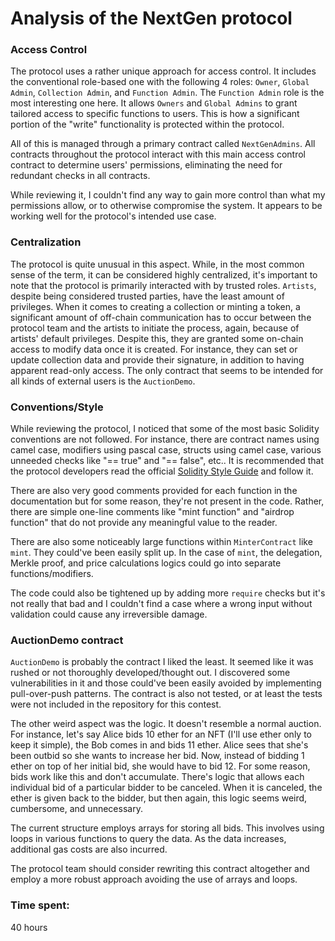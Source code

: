 # Analysis of the NextGen protocol

### Access Control

The protocol uses a rather unique approach for access control. It includes the conventional role-based one with the following 4 roles: `Owner`, `Global Admin`, `Collection Admin`, and `Function Admin`. The `Function Admin` role is the most interesting one here. It allows `Owners` and `Global Admins` to grant tailored access to specific functions to users. This is how a significant portion of the "write" functionality is protected within the protocol.

All of this is managed through a primary contract called `NextGenAdmins`. All contracts throughout the protocol interact with this main access control contract to determine users' permissions, eliminating the need for redundant checks in all contracts.

While reviewing it, I couldn't find any way to gain more control than what my permissions allow, or to otherwise compromise the system. It appears to be working well for the protocol's intended use case.

### Centralization

The protocol is quite unusual in this aspect. While, in the most common sense of the term, it can be considered highly centralized, it's important to note that the protocol is primarily interacted with by trusted roles. `Artists`, despite being considered trusted parties, have the least amount of privileges. When it comes to creating a collection or minting a token, a significant amount of off-chain communication has to occur between the protocol team and the artists to initiate the process, again, because of artists' default privileges. Despite this, they are granted some on-chain access to modify data once it is created. For instance, they can set or update collection data and provide their signature, in addition to having apparent read-only access. The only contract that seems to be intended for all kinds of external users is the `AuctionDemo`.

### Conventions/Style

While reviewing the protocol, I noticed that some of the most basic Solidity conventions are not followed. For instance, there are contract names using camel case, modifiers using pascal case, structs using camel case, various unneeded checks like "== true" and "== false", etc.. It is recommended that the protocol developers read the official [Solidity Style Guide](https://docs.soliditylang.org/en/latest/style-guide.html) and follow it.

There are also very good comments provided for each function in the documentation but for some reason, they're not present in the code. Rather, there are simple one-line comments like "mint function" and "airdrop function" that do not provide any meaningful value to the reader.

There are also some noticeably large functions within `MinterContract` like `mint`. They could've been easily split up. In the case of `mint`, the delegation, Merkle proof, and price calculations logics could go into separate functions/modifiers.

The code could also be tightened up by adding more `require` checks but it's not really that bad and I couldn't find a case where a wrong input without validation could cause any irreversible damage.

### AuctionDemo contract

`AuctionDemo` is probably the contract I liked the least. It seemed like it was rushed or not thoroughly developed/thought out. I discovered some vulnerabilities in it and those could've been easily avoided by implementing pull-over-push patterns. The contract is also not tested, or at least the tests were not included in the repository for this contest.

The other weird aspect was the logic. It doesn't resemble a normal auction. For instance, let's say Alice bids 10 ether for an NFT (I'll use ether only to keep it simple), the Bob comes in and bids 11 ether. Alice sees that she's been outbid so she wants to increase her bid. Now, instead of bidding 1 ether on top of her initial bid, she would have to bid 12. For some reason, bids work like this and don't accumulate. There's logic that allows each individual bid of a particular bidder to be canceled. When it is canceled, the ether is given back to the bidder, but then again, this logic seems weird, cumbersome, and unnecessary.

The current structure employs arrays for storing all bids. This involves using loops in various functions to query the data. As the data increases, additional gas costs are also incurred.

The protocol team should consider rewriting this contract altogether and employ a more robust approach avoiding the use of arrays and loops.

### Time spent:
40 hours